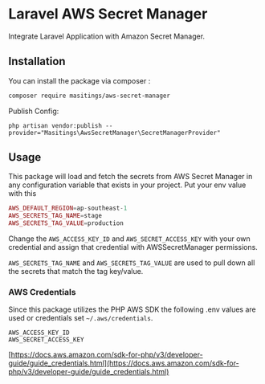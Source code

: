 # Laravel AWS Secret Manager
Integrate Laravel Application with Amazon Secret Manager. 

## Installation
You can install the package via composer : 
```bash
composer require masitings/aws-secret-manager
```
Publish Config:
```
php artisan vendor:publish --provider="Masitings\AwsSecretManager\SecretManagerProvider"
```

## Usage
This package will load and fetch the secrets from AWS Secret Manager in any configuration variable that exists in your project. Put your env value with this
```php
AWS_DEFAULT_REGION=ap-southeast-1
AWS_SECRETS_TAG_NAME=stage
AWS_SECRETS_TAG_VALUE=production
```
Change the `AWS_ACCESS_KEY_ID` and `AWS_SECRET_ACCESS_KEY` with your own credential and assign that credential with AWSSecretManager permissions. 

`AWS_SECRETS_TAG_NAME` and `AWS_SECRETS_TAG_VALUE` are used to pull down all the secrets that match the tag key/value.

### AWS Credentials
Since this package utilizes the PHP AWS SDK the following .env values are used or credentials set `~/.aws/credentials`.
```
AWS_ACCESS_KEY_ID
AWS_SECRET_ACCESS_KEY
```
[https://docs.aws.amazon.com/sdk-for-php/v3/developer-guide/guide_credentials.html](https://docs.aws.amazon.com/sdk-for-php/v3/developer-guide/guide_credentials.html)

